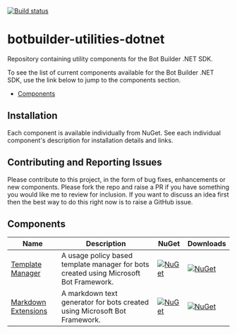 [![Build status](https://ci.appveyor.com/api/projects/status/pnefgq8kpmhi30o7/branch/master?svg=true)](https://ci.appveyor.com/project/pratikpanda/botbuilder-utilities-dotnet/branch/master)

# botbuilder-utilities-dotnet
Repository containing utility components for the Bot Builder .NET SDK.

To see the list of current components available for the Bot Builder .NET SDK, use the link below to jump to the components section.

* [Components](#components)

## Installation

Each component is available individually from NuGet. See each individual component's description for installation details and links.

## Contributing and Reporting Issues

Please contribute to this project, in the form of bug fixes, enhancements or new components. Please fork the repo and raise a PR if you have something you would like me to review for inclusion.  If you want to discuss an idea first then the best way to do this right now is to raise a GitHub issue.

## Components
| Name | Description | NuGet | Downloads |
| ------ | ------ | ------ | ------ |
| [Template Manager](libraries/Bot.Builder.Utilities.TemplateManager) | A usage policy based template manager for bots created using Microsoft Bot Framework. | [![NuGet](https://img.shields.io/nuget/vpre/bot.builder.utilities.templatemanager.svg)](https://www.nuget.org/packages/bot.builder.utilities.templatemanager) | [![NuGet](https://img.shields.io/nuget/dt/bot.builder.utilities.templatemanager.svg)](https://www.nuget.org/packages/bot.builder.utilities.templatemanager) |
| [Markdown Extensions](libraries/Bot.Builder.Utilities.Markdown.Extensions) | A markdown text generator for bots created using Microsoft Bot Framework. | [![NuGet](https://img.shields.io/nuget/vpre/bot.builder.utilities.markdown.extensions.svg)](https://www.nuget.org/packages/bot.builder.utilities.markdown.extensions) | [![NuGet](https://img.shields.io/nuget/dt/bot.builder.utilities.markdown.extensions.svg)](https://www.nuget.org/packages/bot.builder.utilities.markdown.extensions) |
